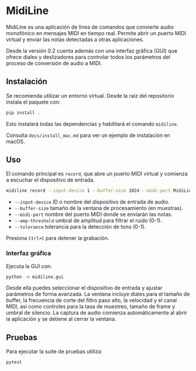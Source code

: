 # MidiLine

MidiLine es una aplicación de línea de comandos que convierte audio monofónico en
mensajes MIDI en tiempo real. Permite abrir un puerto MIDI virtual y enviar las
notas detectadas a otras aplicaciones.

Desde la versión 0.2 cuenta además con una interfaz gráfica (GUI) que
ofrece diales y deslizadores para controlar todos los parámetros del
proceso de conversión de audio a MIDI.

## Instalación

Se recomienda utilizar un entorno virtual. Desde la raíz del repositorio
instala el paquete con:

```bash
pip install .
```

Esto instalará todas las dependencias y habilitará el comando `midiline`.

Consulta `docs/install_mac.md` para ver un ejemplo de instalación en macOS.

## Uso

El comando principal es `record`, que abre un puerto MIDI virtual y comienza a
escuchar el dispositivo de entrada.

```bash
midiline record --input-device 1 --buffer-size 1024 --midi-port MidiLine
```

- `--input-device` ID o nombre del dispositivo de entrada de audio.
- `--buffer-size` tamaño de la ventana de procesamiento (en muestras).
- `--midi-port` nombre del puerto MIDI donde se enviarán las notas.
- `--amp-threshold` umbral de amplitud para filtrar el ruido (0-1).
- `--tolerance` tolerancia para la detección de tono (0-1).

Presiona `Ctrl+C` para detener la grabación.

### Interfaz gráfica

Ejecuta la GUI con:

```bash
python -m midiline.gui
```

Desde ella puedes seleccionar el dispositivo de entrada y ajustar parámetros
de forma avanzada. La ventana incluye diales para el tamaño de buffer,
la frecuencia de corte del filtro paso alto, la velocidad y el canal MIDI,
así como controles para la tasa de muestreo, tamaño de frame y
umbral de silencio. La captura de audio comienza automáticamente al abrir la
aplicación y se detiene al cerrar la ventana.

## Pruebas

Para ejecutar la suite de pruebas utiliza:

```bash
pytest
```
